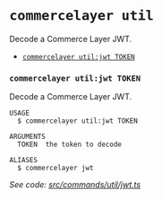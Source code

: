 `commercelayer util`
====================

Decode a Commerce Layer JWT.

* [`commercelayer util:jwt TOKEN`](#commercelayer-utiljwt-token)

### `commercelayer util:jwt TOKEN`

Decode a Commerce Layer JWT.

```
USAGE
  $ commercelayer util:jwt TOKEN

ARGUMENTS
  TOKEN  the token to decode

ALIASES
  $ commercelayer jwt
```

_See code: [src/commands/util/jwt.ts](https://github.com/commercelayer/commercelayer-cli/blob/v2.0.4/src/commands/util/jwt.ts)_
